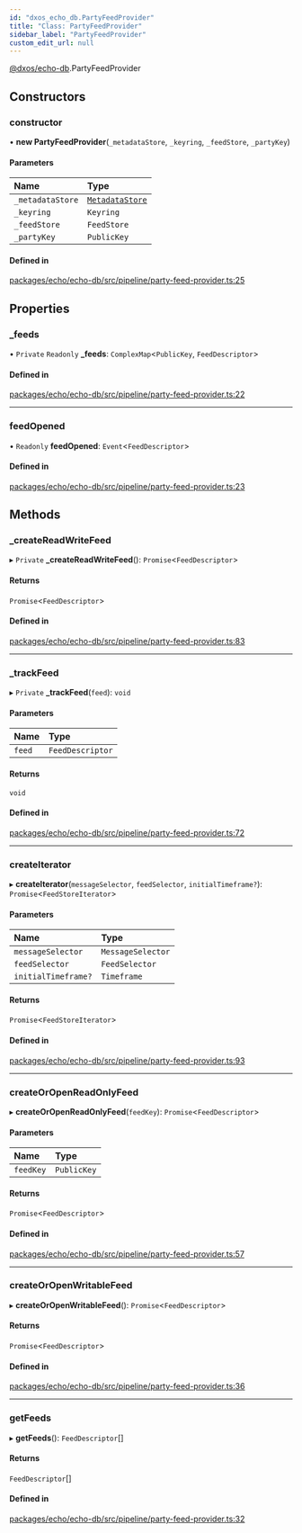 ```yaml
---
id: "dxos_echo_db.PartyFeedProvider"
title: "Class: PartyFeedProvider"
sidebar_label: "PartyFeedProvider"
custom_edit_url: null
---
```


[@dxos/echo-db](../modules/dxos_echo_db.md).PartyFeedProvider

## Constructors

### constructor

• **new PartyFeedProvider**(`_metadataStore`, `_keyring`, `_feedStore`, `_partyKey`)

#### Parameters

| Name | Type |
| :------ | :------ |
| `_metadataStore` | [`MetadataStore`](dxos_echo_db.MetadataStore.md) |
| `_keyring` | `Keyring` |
| `_feedStore` | `FeedStore` |
| `_partyKey` | `PublicKey` |

#### Defined in

[packages/echo/echo-db/src/pipeline/party-feed-provider.ts:25](https://github.com/dxos/protocols/blob/6f4c34af3/packages/echo/echo-db/src/pipeline/party-feed-provider.ts#L25)

## Properties

### \_feeds

• `Private` `Readonly` **\_feeds**: `ComplexMap`<`PublicKey`, `FeedDescriptor`\>

#### Defined in

[packages/echo/echo-db/src/pipeline/party-feed-provider.ts:22](https://github.com/dxos/protocols/blob/6f4c34af3/packages/echo/echo-db/src/pipeline/party-feed-provider.ts#L22)

___

### feedOpened

• `Readonly` **feedOpened**: `Event`<`FeedDescriptor`\>

#### Defined in

[packages/echo/echo-db/src/pipeline/party-feed-provider.ts:23](https://github.com/dxos/protocols/blob/6f4c34af3/packages/echo/echo-db/src/pipeline/party-feed-provider.ts#L23)

## Methods

### \_createReadWriteFeed

▸ `Private` **_createReadWriteFeed**(): `Promise`<`FeedDescriptor`\>

#### Returns

`Promise`<`FeedDescriptor`\>

#### Defined in

[packages/echo/echo-db/src/pipeline/party-feed-provider.ts:83](https://github.com/dxos/protocols/blob/6f4c34af3/packages/echo/echo-db/src/pipeline/party-feed-provider.ts#L83)

___

### \_trackFeed

▸ `Private` **_trackFeed**(`feed`): `void`

#### Parameters

| Name | Type |
| :------ | :------ |
| `feed` | `FeedDescriptor` |

#### Returns

`void`

#### Defined in

[packages/echo/echo-db/src/pipeline/party-feed-provider.ts:72](https://github.com/dxos/protocols/blob/6f4c34af3/packages/echo/echo-db/src/pipeline/party-feed-provider.ts#L72)

___

### createIterator

▸ **createIterator**(`messageSelector`, `feedSelector`, `initialTimeframe?`): `Promise`<`FeedStoreIterator`\>

#### Parameters

| Name | Type |
| :------ | :------ |
| `messageSelector` | `MessageSelector` |
| `feedSelector` | `FeedSelector` |
| `initialTimeframe?` | `Timeframe` |

#### Returns

`Promise`<`FeedStoreIterator`\>

#### Defined in

[packages/echo/echo-db/src/pipeline/party-feed-provider.ts:93](https://github.com/dxos/protocols/blob/6f4c34af3/packages/echo/echo-db/src/pipeline/party-feed-provider.ts#L93)

___

### createOrOpenReadOnlyFeed

▸ **createOrOpenReadOnlyFeed**(`feedKey`): `Promise`<`FeedDescriptor`\>

#### Parameters

| Name | Type |
| :------ | :------ |
| `feedKey` | `PublicKey` |

#### Returns

`Promise`<`FeedDescriptor`\>

#### Defined in

[packages/echo/echo-db/src/pipeline/party-feed-provider.ts:57](https://github.com/dxos/protocols/blob/6f4c34af3/packages/echo/echo-db/src/pipeline/party-feed-provider.ts#L57)

___

### createOrOpenWritableFeed

▸ **createOrOpenWritableFeed**(): `Promise`<`FeedDescriptor`\>

#### Returns

`Promise`<`FeedDescriptor`\>

#### Defined in

[packages/echo/echo-db/src/pipeline/party-feed-provider.ts:36](https://github.com/dxos/protocols/blob/6f4c34af3/packages/echo/echo-db/src/pipeline/party-feed-provider.ts#L36)

___

### getFeeds

▸ **getFeeds**(): `FeedDescriptor`[]

#### Returns

`FeedDescriptor`[]

#### Defined in

[packages/echo/echo-db/src/pipeline/party-feed-provider.ts:32](https://github.com/dxos/protocols/blob/6f4c34af3/packages/echo/echo-db/src/pipeline/party-feed-provider.ts#L32)
